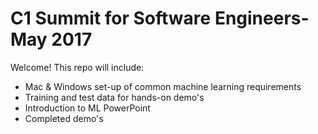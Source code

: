 # C1 Summit for Software Engineers-May 2017

Welcome! This repo will include:

* Mac & Windows set-up of common machine learning requirements
* Training and test data for hands-on demo's
* Introduction to ML PowerPoint
* Completed demo's
